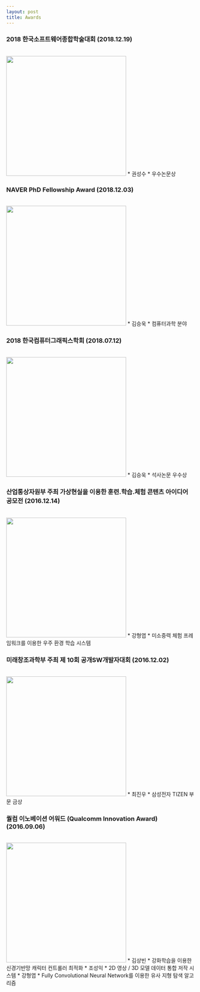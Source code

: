 ```yaml
---
layout: post
title: Awards
---
```


### 2018 한국소프트웨어종합학술대회 (2018.12.19)
<br>
<img src="20181219.jpg" width="320">
* 권성수
  * 우수논문상

<br>

### NAVER PhD Fellowship Award (2018.12.03)
<br>
<img src="20181203.jpg" width="320">
* 김승욱
  * 컴퓨터과학 분야

<br>

### 2018 한국컴퓨터그래픽스학회 (2018.07.12)
<br>
<img src="20180712.jpg" width="320">
* 김승욱
  * 석사논문 우수상

<br>

### 산업통상자원부 주최 가상현실을 이용한 훈련.학습.체험 콘텐츠 아이디어 공모전 (2016.12.14)
<br>
<img src="20161214.png" width="320">
* 강형엽
  * 미소중력 체험 프레임워크를 이용한 우주 환경 학습 시스템

<br>

### 미래창조과학부 주최 제 10회 공개SW개발자대회 (2016.12.02)
<br>
<img src="20161202.png" width="320">
* 최진우
  * 삼성전자 TIZEN 부문 금상

<br>

### 퀄컴 이노베이션 어워드 (Qualcomm Innovation Award) (2016.09.06)
<br>
<img src="20160906.png" width="320">
* 김상빈
  * 강화학습을 이용한 신경기반망 캐릭터 컨트롤러 최적화
* 조성익
  * 2D 영상 / 3D 모델 데이터 통합 저작 시스템
* 강형엽
  * Fully Convolutional Neural Network를 이용한 유사 지형 탐색 알고리즘

<br>